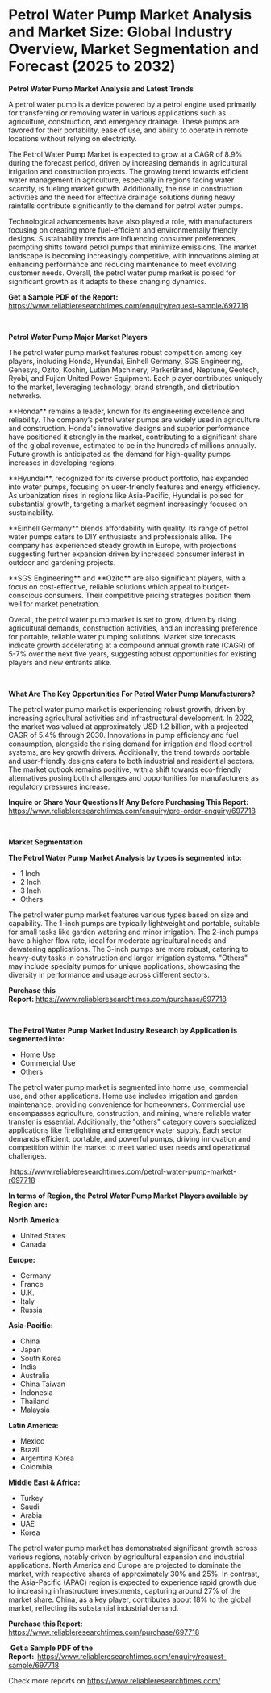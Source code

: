 <p><h1>Petrol Water Pump Market Analysis and Market Size: Global Industry Overview, Market Segmentation and Forecast (2025 to 2032)</h1></p><p><strong>Petrol Water Pump Market Analysis and Latest Trends</strong></p>
<p><p>A petrol water pump is a device powered by a petrol engine used primarily for transferring or removing water in various applications such as agriculture, construction, and emergency drainage. These pumps are favored for their portability, ease of use, and ability to operate in remote locations without relying on electricity.</p><p>The Petrol Water Pump Market is expected to grow at a CAGR of 8.9% during the forecast period, driven by increasing demands in agricultural irrigation and construction projects. The growing trend towards efficient water management in agriculture, especially in regions facing water scarcity, is fueling market growth. Additionally, the rise in construction activities and the need for effective drainage solutions during heavy rainfalls contribute significantly to the demand for petrol water pumps.</p><p>Technological advancements have also played a role, with manufacturers focusing on creating more fuel-efficient and environmentally friendly designs. Sustainability trends are influencing consumer preferences, prompting shifts toward petrol pumps that minimize emissions. The market landscape is becoming increasingly competitive, with innovations aiming at enhancing performance and reducing maintenance to meet evolving customer needs. Overall, the petrol water pump market is poised for significant growth as it adapts to these changing dynamics.</p></p>
<p><strong>Get a Sample PDF of the Report:&nbsp;</strong> <a href="https://www.reliableresearchtimes.com/enquiry/request-sample/697718?utm_campaign=2723&utm_medium=2&utm_source=Github&utm_content=ia&utm_term=28022025&utm_id=petrol-water-pump">https://www.reliableresearchtimes.com/enquiry/request-sample/697718</a></p>
<p>&nbsp;</p>
<p><strong>Petrol Water Pump Major Market Players</strong></p>
<p><p>The petrol water pump market features robust competition among key players, including Honda, Hyundai, Einhell Germany, SGS Engineering, Genesys, Ozito, Koshin, Lutian Machinery, ParkerBrand, Neptune, Geotech, Ryobi, and Fujian United Power Equipment. Each player contributes uniquely to the market, leveraging technology, brand strength, and distribution networks.</p><p>**Honda** remains a leader, known for its engineering excellence and reliability. The company’s petrol water pumps are widely used in agriculture and construction. Honda's innovative designs and superior performance have positioned it strongly in the market, contributing to a significant share of the global revenue, estimated to be in the hundreds of millions annually. Future growth is anticipated as the demand for high-quality pumps increases in developing regions.</p><p>**Hyundai**, recognized for its diverse product portfolio, has expanded into water pumps, focusing on user-friendly features and energy efficiency. As urbanization rises in regions like Asia-Pacific, Hyundai is poised for substantial growth, targeting a market segment increasingly focused on sustainability.</p><p>**Einhell Germany** blends affordability with quality. Its range of petrol water pumps caters to DIY enthusiasts and professionals alike. The company has experienced steady growth in Europe, with projections suggesting further expansion driven by increased consumer interest in outdoor and gardening projects.</p><p>**SGS Engineering** and **Ozito** are also significant players, with a focus on cost-effective, reliable solutions which appeal to budget-conscious consumers. Their competitive pricing strategies position them well for market penetration.</p><p>Overall, the petrol water pump market is set to grow, driven by rising agricultural demands, construction activities, and an increasing preference for portable, reliable water pumping solutions. Market size forecasts indicate growth accelerating at a compound annual growth rate (CAGR) of 5-7% over the next five years, suggesting robust opportunities for existing players and new entrants alike.</p></p>
<p>&nbsp;</p>
<p><strong>What Are The Key Opportunities For Petrol Water Pump Manufacturers?</strong></p>
<p><p>The petrol water pump market is experiencing robust growth, driven by increasing agricultural activities and infrastructural development. In 2022, the market was valued at approximately USD 1.2 billion, with a projected CAGR of 5.4% through 2030. Innovations in pump efficiency and fuel consumption, alongside the rising demand for irrigation and flood control systems, are key growth drivers. Additionally, the trend towards portable and user-friendly designs caters to both industrial and residential sectors. The market outlook remains positive, with a shift towards eco-friendly alternatives posing both challenges and opportunities for manufacturers as regulatory pressures increase.</p></p>
<p><strong>Inquire or Share Your Questions If Any Before Purchasing This Report:</strong> <a href="https://www.reliableresearchtimes.com/enquiry/pre-order-enquiry/697718?utm_campaign=2723&utm_medium=2&utm_source=Github&utm_content=ia&utm_term=28022025&utm_id=petrol-water-pump">https://www.reliableresearchtimes.com/enquiry/pre-order-enquiry/697718</a></p>
<p>&nbsp;</p>
<p><strong>Market Segmentation</strong></p>
<p><strong>The Petrol Water Pump Market Analysis by types is segmented into:</strong></p>
<p><ul><li>1 Inch</li><li>2 Inch</li><li>3 Inch</li><li>Others</li></ul></p>
<p><p>The petrol water pump market features various types based on size and capability. The 1-inch pumps are typically lightweight and portable, suitable for small tasks like garden watering and minor irrigation. The 2-inch pumps have a higher flow rate, ideal for moderate agricultural needs and dewatering applications. The 3-inch pumps are more robust, catering to heavy-duty tasks in construction and larger irrigation systems. "Others" may include specialty pumps for unique applications, showcasing the diversity in performance and usage across different sectors.</p></p>
<p><strong>Purchase this Report:&nbsp;</strong><a href="https://www.reliableresearchtimes.com/purchase/697718?utm_campaign=2723&utm_medium=2&utm_source=Github&utm_content=ia&utm_term=28022025&utm_id=petrol-water-pump">https://www.reliableresearchtimes.com/purchase/697718</a></p>
<p>&nbsp;</p>
<p><strong>The Petrol Water Pump Market Industry Research by Application is segmented into:</strong></p>
<p><ul><li>Home Use</li><li>Commercial Use</li><li>Others</li></ul></p>
<p><p>The petrol water pump market is segmented into home use, commercial use, and other applications. Home use includes irrigation and garden maintenance, providing convenience for homeowners. Commercial use encompasses agriculture, construction, and mining, where reliable water transfer is essential. Additionally, the "others" category covers specialized applications like firefighting and emergency water supply. Each sector demands efficient, portable, and powerful pumps, driving innovation and competition within the market to meet varied user needs and operational challenges.</p></p>
<p><a href="https://www.reliableresearchtimes.com/petrol-water-pump-market-r697718?utm_campaign=2723&utm_medium=2&utm_source=Github&utm_content=ia&utm_term=28022025&utm_id=petrol-water-pump">&nbsp;https://www.reliableresearchtimes.com/petrol-water-pump-market-r697718</a></p>
<p><strong>In terms of Region, the Petrol Water Pump Market Players available by Region are:</strong></p>
<p>
    <p> <strong> North America: </strong>
        <ul>
            <li>United States</li>
            <li>Canada</li>
        </ul>
        </p> 
    <p> <strong> Europe: </strong>
        <ul>
            <li>Germany</li>
            <li>France</li>
            <li>U.K.</li>
            <li>Italy</li>
            <li>Russia</li>
        </ul>
        </p> 
    <p> <strong> Asia-Pacific: </strong>
        <ul>
            <li>China</li>
            <li>Japan</li>
            <li>South Korea</li>
            <li>India</li>
            <li>Australia</li>
            <li>China Taiwan</li>
            <li>Indonesia</li>
            <li>Thailand</li>
            <li>Malaysia</li>
        </ul>
        </p> 
    <p> <strong> Latin America: </strong>
        <ul>
            <li>Mexico</li>
            <li>Brazil</li>
            <li>Argentina Korea</li>
            <li>Colombia</li>
        </ul>
        </p> 
    <p> <strong> Middle East & Africa: </strong>
        <ul>
            <li>Turkey</li>
            <li>Saudi</li>
            <li>Arabia</li>
            <li>UAE</li>
            <li>Korea</li>
        </ul>
    </p>
    </p>
<p><p>The petrol water pump market has demonstrated significant growth across various regions, notably driven by agricultural expansion and industrial applications. North America and Europe are projected to dominate the market, with respective shares of approximately 30% and 25%. In contrast, the Asia-Pacific (APAC) region is expected to experience rapid growth due to increasing infrastructure investments, capturing around 27% of the market share. China, as a key player, contributes about 18% to the global market, reflecting its substantial industrial demand.</p></p>
<p><strong>Purchase this Report: </strong><a href="https://www.reliableresearchtimes.com/purchase/697718?utm_campaign=2723&utm_medium=2&utm_source=Github&utm_content=ia&utm_term=28022025&utm_id=petrol-water-pump">https://www.reliableresearchtimes.com/purchase/697718</a></p>
<p>&nbsp;<strong>Get a Sample PDF of the Report:&nbsp;&nbsp;</strong><a href="https://www.reliableresearchtimes.com/enquiry/request-sample/697718?utm_campaign=2723&utm_medium=2&utm_source=Github&utm_content=ia&utm_term=28022025&utm_id=petrol-water-pump">https://www.reliableresearchtimes.com/enquiry/request-sample/697718</a></p>
<p><strong></strong></p>
<p>Check more reports on <a href="https://www.reliableresearchtimes.com/?utm_campaign=2723&utm_medium=2&utm_source=Github&utm_content=ia&utm_term=28022025&utm_id=petrol-water-pump">https://www.reliableresearchtimes.com/</a></p>